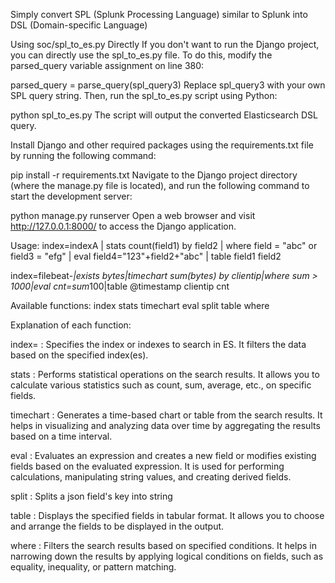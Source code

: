 Simply convert SPL (Splunk Processing Language) similar to Splunk into DSL (Domain-specific Language)

Using soc/spl_to_es.py Directly
If you don't want to run the Django project, you can directly use the spl_to_es.py file. To do this, modify the parsed_query variable assignment on line 380:

parsed_query = parse_query(spl_query3)
Replace spl_query3 with your own SPL query string. Then, run the spl_to_es.py script using Python:

python spl_to_es.py
The script will output the converted Elasticsearch DSL query.

Install Django and other required packages using the requirements.txt file by running the following command:

pip install -r requirements.txt
Navigate to the Django project directory (where the manage.py file is located), and run the following command to start the development server:


python manage.py runserver
Open a web browser and visit http://127.0.0.1:8000/ to access the Django application.

Usage:
index=indexA | stats count(field1) by field2 | where field = "abc" or field3 = "efg" | eval field4="123"+field2+"abc" | table field1 field2

index=filebeat-*|exists bytes|timechart sum(bytes) by clientip|where sum > 1000|eval cnt=sum*100|table @timestamp clientip cnt



Available functions:
index
stats
timechart
eval
split
table
where

Explanation of each function:

index= : Specifies the index or indexes to search in ES. It filters the data based on the specified index(es).

stats : Performs statistical operations on the search results. It allows you to calculate various statistics such as count, sum, average, etc., on specific fields.

timechart : Generates a time-based chart or table from the search results. It helps in visualizing and analyzing data over time by aggregating the results based on a time interval.

eval : Evaluates an expression and creates a new field or modifies existing fields based on the evaluated expression. It is used for performing calculations, manipulating string values, and creating derived fields.

split : Splits a json field's key into string

table : Displays the specified fields in tabular format. It allows you to choose and arrange the fields to be displayed in the output.

where : Filters the search results based on specified conditions. It helps in narrowing down the results by applying logical conditions on fields, such as equality, inequality, or pattern matching.